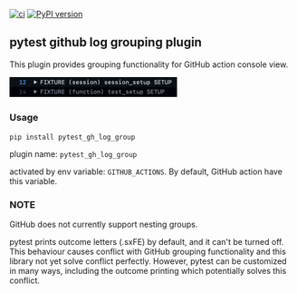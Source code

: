 [![ci](https://github.com/embedded-community/pytest_gh_log_group/actions/workflows/push.yml/badge.svg)](https://github.com/embedded-community/pytest_gh_log_group/actions/workflows/push.yml)
[![PyPI version](https://badge.fury.io/py/pytest_gh_log_group.svg)](https://pypi.org/project/pytest_gh_log_group/)


## pytest github log grouping plugin

This plugin provides grouping functionality for GitHub action console view.

![img.png](img.png)

### Usage

```
pip install pytest_gh_log_group
```

plugin name: `pytest_gh_log_group`

activated by env variable: `GITHUB_ACTIONS`. By default, GitHub action have this variable.


### NOTE

GitHub does not currently support nesting groups.

pytest prints outcome letters (.sxFE) by default, and it can't be turned off. 
This behaviour causes conflict with GitHub grouping functionality and this library 
not yet solve conflict perfectly. 
However, pytest can be customized in many ways, including the outcome printing which potentially solves this conflict.
